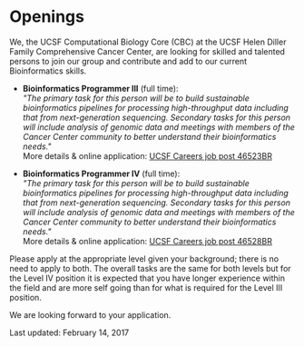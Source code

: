 # Openings

We, the UCSF Computational Biology Core (CBC) at the UCSF Helen Diller Family Comprehensive Cancer Center, are looking for skilled and talented persons to join our group and contribute and add to our current Bioinformatics skills.
 
* **Bioinformatics Programmer III** (full time):  
  _"The primary task for this person will be to build sustainable bioinformatics pipelines for processing high-throughput data including that from next-generation sequencing.
  Secondary tasks for this person will include analysis of genomic data and meetings with members of the Cancer Center community to better understand their bioinformatics needs."_  
 More details & online application: [UCSF Careers job post 46523BR]


* **Bioinformatics Programmer IV** (full time):  
  _"The primary task for this person will be to build sustainable bioinformatics pipelines for processing high-throughput data including that from next-generation sequencing.
  Secondary tasks for this person will include analysis of genomic data and meetings with members of the Cancer Center community to better understand their bioinformatics needs."_  
 More details & online application: [UCSF Careers job post 46528BR]

Please apply at the appropriate level given your background; there is no need to apply to both.  The overall tasks are the same for both levels but for the Level IV position it is expected that you have longer experience within the field and are more self going than for what is required for the Level III position.

We are looking forward to your application.

Last updated: February 14, 2017


[UCSF Careers job post 46523BR]: https://sjobs.brassring.com/tgwebhost/jobdetails.aspx?jobId=2448928&PartnerId=6495&SiteId=5226&type=mail&JobReqLang=1&recordstart=1&JobSiteId=5226&JobSiteInfo=2448928_5226&gqid=0
[UCSF Careers job post 46528BR]: https://sjobs.brassring.com/tgwebhost/jobdetails.aspx?jobId=2449047&PartnerId=6495&SiteId=5226&type=mail&JobReqLang=1&recordstart=1&JobSiteId=5226&JobSiteInfo=2449047_5226&gqid=0
